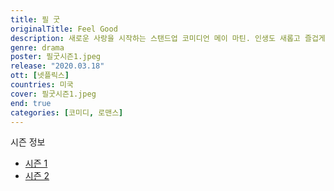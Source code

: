 ```yaml
---
title: 필 굿
originalTitle: Feel Good
description: 새로운 사랑을 시작하는 스탠드업 코미디언 메이 마틴. 인생도 새롭고 즐겁게 바뀔 줄 알았다. 하지만 여자친구 조지와의 관계는 복잡하고, 중독 치료는 지긋지긋하다.
genre: drama
poster: 필굿시즌1.jpeg
release: "2020.03.18"
ott: [넷플릭스]
countries: 미국
cover: 필굿시즌1.jpeg
end: true
categories: [코미디, 로맨스]
---
```


<div class="title bold">시즌 정보</div>

- [시즌 1](https://lesflix.github.io/drama/필굿시즌1/)
- [시즌 2](https://lesflix.github.io/drama/필굿시즌2/)

